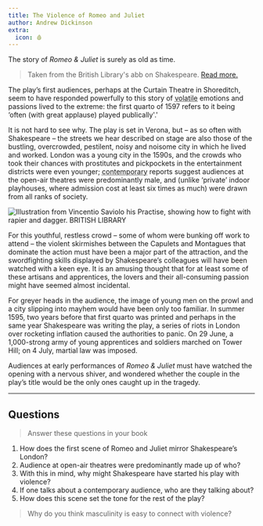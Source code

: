 ```yaml
---
title: The Violence of Romeo and Juliet
author: Andrew Dickinson
extra:
  icon: 🩸
---
```


The story of *Romeo & Juliet* is surely as old as time.

>[](aside-note)
> Taken from the British Library's abb on Shakespeare. [Read more.](https://www.britishlibrary.cn/en/articles/the-violence-of-romeo-and-juliet/)

The play’s first audiences, perhaps at the Curtain Theatre in Shoreditch, seem to have responded powerfully to this story of  <abbr title="dangerous, likely to explode">volatile</abbr> emotions and passions lived to the extreme: the first quarto of 1597 refers to it being ‘often (with great applause) played publically'.'

It is not hard to see why. The play is set in Verona, but – as so often with Shakespeare – the streets we hear described on stage are also those of the bustling, overcrowded, pestilent, noisy and noisome city in which he lived and worked. London was a young city in the 1590s, and the crowds who took their chances with prostitutes and pickpockets in the entertainment districts were even younger; <abbr title="Made at the time">contemporary</abbr> reports suggest audiences at the open-air theatres were predominantly male, and (unlike ‘private’ indoor playhouses, where admission cost at least six times as much) were drawn from all ranks of society. 

![Illustration from Vincentio Saviolo his Practise, showing how to fight with rapier and dagger. BRITISH LIBRARY](/images/fencing-elizabethans.webp)

For this youthful, restless crowd – some of whom were bunking off work to attend – the violent skirmishes between the Capulets and Montagues that dominate the action must have been a major part of the attraction, and the swordfighting skills displayed by Shakespeare’s colleagues will have been watched with a keen eye. It is an amusing thought that for at least some of these artisans and apprentices, the lovers and their all-consuming passion might have seemed almost incidental.

For greyer heads in the audience, the image of young men on the prowl and a city slipping into mayhem would have been only too familiar. In summer 1595, two years before that first quarto was printed and perhaps in the same year Shakespeare was writing the play, a series of riots in London over rocketing inflation caused the authorities to panic. On 29 June, a 1,000-strong army of young apprentices and soldiers marched on Tower Hill; on 4 July, martial law was imposed.

Audiences at early performances of *Romeo & Juliet* must have watched the opening with a nervous shiver, and wondered whether the couple in the play’s title would be the only ones caught up in the tragedy.

---

## Questions

>[](task) Answer these questions in your book

1. How does the first scene of Romeo and Juliet mirror Shakespeare’s London?
2. Audience at open-air theatres were predominantly made up of who?
3. With this in mind, why might Shakespeare have started his play with violence?
4. If one talks about a contemporary audience, who are they talking about?
5. How does this scene set the tone for the rest of the play?

>[](challenge) Why do you think masculinity is easy to connect with violence?
